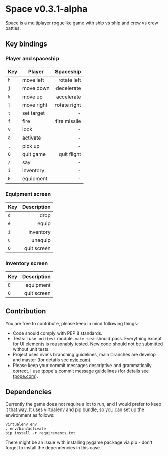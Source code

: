 # Space v0.3.1-alpha

Space is a multiplayer roguelike game with ship vs ship and crew vs crew
battles. 

## Key bindings

### Player and spaceship

| Key     | Player      | Spaceship    |
| :------ | ----------- | -----------: |
| `h`     | move left   | rotate left  |
| `j`     | move down   | decelerate   |
| `k`     | move up     | accelerate   |
| `l`     | move right  | rotate right |
| `t`     | set target  | -            |
| `f`     | fire        | fire missile |
| `v`     | look        | -            |
| `a`     | activate    | -            |
| `,`     | pick up     | -            |
| `Q`     | quit game   | quit flight  |
| `/`     | say         | -            |
| `i`     | inventory   | -            |
| `E`     | equipment   | -            |

### Equipment screen

| Key     | Description |
| :------ | ----------: |
| `d`     | drop        |
| `e`     | equip       |
| `i`     | inventory   |
| `u`     | unequip     |
| `Q`     | quit screen |

### Inventory screen

| Key     | Description |
| :------ | ----------: |
| `E`     | equipment   |
| `Q`     | quit screen |

## Contribution

You are free to contribute, please keep in mind following things:
* Code should comply with PEP 8 standards.
* Tests: I use `unittest` module. `make test` should pass. Everything
except for UI elements is reasonably tested. New code should not be
submitted without unit tests.
* Project uses nvie's branching guidelines, main branches are develop and
master (for details see
[nvie.com](http://nvie.com/posts/a-successful-git-branching-model)).
* Please keep your commit messages descriptive and grammatically correct. I
use tpope's commit message guidelines (for details see
[tpope.com](http://www.tpope.net/node/106)).

## Dependencies

Currently the game does not require a lot to run, and I would prefer to keep
it that way. It uses virtualenv and pip bundle, so you can set up the
environment as follows:

    virtualenv env
    . env/bin/activate
    pip install -r requirements.txt

There might be an issue with installing pygame package via pip - don't forget
to install the dependencies in this case.
